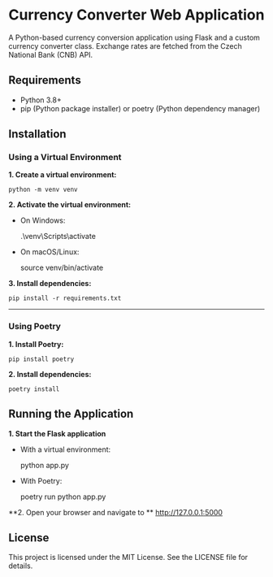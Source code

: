 # Currency Converter Web Application

A Python-based currency conversion application using Flask and a custom currency converter class. Exchange rates are fetched from the Czech National Bank (CNB) API.


## Requirements

- Python 3.8+
- pip (Python package installer) or poetry (Python dependency manager)

## Installation

### Using a Virtual Environment

**1. Create a virtual environment:**

	python -m venv venv

**2. Activate the virtual environment:**

- On Windows:

	.\venv\Scripts\activate

- On macOS/Linux:

	source venv/bin/activate

**3. Install dependencies:**

	pip install -r requirements.txt
---

### Using Poetry

**1. Install Poetry:**

	pip install poetry

**2. Install dependencies:**

	poetry install

## Running the Application

**1. Start the Flask application**

- With a virtual environment:

	python app.py


- With Poetry:

	poetry run python app.py

**2. Open your browser and navigate to ** http://127.0.0.1:5000

        
## License

This project is licensed under the MIT License. See the LICENSE file for details.

